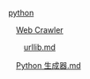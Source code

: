 [python](https://github.com/cangsangyuemanlou/codenote/tree/master/python)
&emsp;[Web Crawler](https://github.com/cangsangyuemanlou/codenote/tree/master/python/Web%20Crawler)
&emsp;&emsp;[urllib.md](https://github.com/cangsangyuemanlou/codenote/blob/master/python/Web%20Crawler/urllib.md)
&emsp;[Python 生成器.md](https://github.com/cangsangyuemanlou/codenote/blob/master/python/Python%20%E7%94%9F%E6%88%90%E5%99%A8.md)
